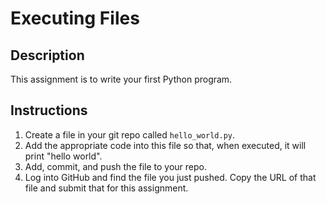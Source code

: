 # Executing Files

## Description
This assignment is to write your first Python program.

## Instructions
1. Create a file in your git repo called `hello_world.py`. 
2. Add the appropriate code into this file so that, when executed, it will print "hello world".
3. Add, commit, and push the file to your repo. 
4. Log into GitHub and find the file you just pushed. Copy the URL of that file and submit that for this assignment.
